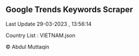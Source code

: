

## Google Trends Keywords Scraper 
 
Last Update 29-03-2023 , 13:56:14

Country List :
VIETNAM.json



© Abdul Muttaqin 
